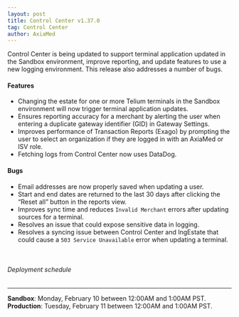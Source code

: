 ```yaml
---
layout: post
title: Control Center v1.37.0
tag: Control Center
author: AxiaMed
---
```

Control Center is being updated to support terminal application updated in the Sandbox environment, improve reporting, and update features to use a new logging environment. This release also addresses a number of bugs.

#### Features
* Changing the estate for one or more Telium terminals in the Sandbox environment will now trigger terminal application updates.
* Ensures reporting accuracy for a merchant by alerting the user when entering a duplicate gateway identifier (GID) in Gateway Settings.
* Improves performance of Transaction Reports (Exago) by prompting the user to select an organization if they are logged in with an AxiaMed or ISV role.
* Fetching logs from Control Center now uses DataDog.


#### Bugs
* Email addresses are now properly saved when updating a user.
* Start and end dates are returned to the last 30 days after clicking the “Reset all” button in the reports view.
* Improves sync time and reduces `Invalid Merchant` errors after updating sources for a terminal.
* Resolves an issue that could expose sensitive data in logging.
* Resolves a syncing issue between Control Center and IngEstate that could cause a `503 Service Unavailable` error when updating a terminal.

&nbsp;  
###### Deployment schedule
* * *
**Sandbox**: Monday, February 10 between 12:00AM and 1:00AM PST.
<br>
**Production**: Tuesday, February 11 between 12:00AM and 1:00AM PST.
